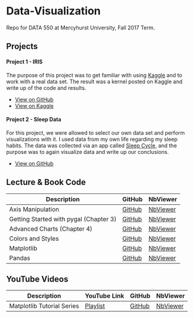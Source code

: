 # Data-Visualization
Repo for DATA 550 at Mercyhurst University, Fall 2017 Term.

## Projects

#### Project 1 - IRIS

The purpose of this project was to get familiar with using [Kaggle](http://www.kaggle.com/) and to work with a real data set. The result was a kernel posted on Kaggle and write up of the code and results.

* [View on GitHub](https://github.com/rer145/Data-Visualization/tree/master/project-1)
* [View on Kaggle](https://www.kaggle.com/rer145/iris-experiments/)

#### Project 2 - Sleep Data

For this project, we were allowed to select our own data set and perform visualizations with it. I used data from my own life regarding my sleep habits. The data was collected via an app called [Sleep Cycle](https://www.sleepcycle.com/), and the purpose was to again visualize data and write up our conclusions.

* [View on GitHub](https://github.com/rer145/Data-Visualization/tree/master/project-2)


## Lecture & Book Code

Description | GitHub | NbViewer
--- | --- | ---
Axis Manipulation | [GitHub](https://github.com/rer145/Data-Visualization/blob/master/lectures/axes.ipynb) | [NbViewer](nbviewer.jupyter.org/github/rer145/Data-Visualization/blob/master/lectures/axes.ipynb)
Getting Started with pygal (Chapter 3) | [GitHub](https://github.com/rer145/Data-Visualization/blob/master/lectures/chapter-3.ipynb) | [NbViewer](nbviewer.jupyter.org/github/rer145/Data-Visualization/blob/master/lectures/chapter-3.ipynb)
Advanced Charts (Chapter 4) | [GitHub](https://github.com/rer145/Data-Visualization/blob/master/lectures/chapter-4.ipynb) | [NbViewer](nbviewer.jupyter.org/github/rer145/Data-Visualization/blob/master/lectures/chapter-4.ipynb)
Colors and Styles | [GitHub](https://github.com/rer145/Data-Visualization/blob/master/lectures/colors-and-styles.ipynb) | [NbViewer](nbviewer.jupyter.org/github/rer145/Data-Visualization/blob/master/lectures/colors-and-styles.ipynb)
Matplotlib | [GitHub](https://github.com/rer145/Data-Visualization/blob/master/lectures/matplotlib.ipynb) | [NbViewer](nbviewer.jupyter.org/github/rer145/Data-Visualization/blob/master/lectures/matplotlib.ipynb)
Pandas | [GitHub](https://github.com/rer145/Data-Visualization/blob/master/lectures/pandas.ipynb) | [NbViewer](nbviewer.jupyter.org/github/rer145/Data-Visualization/blob/master/lectures/pandas.ipynb)



## YouTube Videos

Description | YouTube Link | GitHub | NbViewer
--- | --- | --- | ---
Matplotlib Tutorial Series | [Playlist](https://www.youtube.com/playlist?list=PLQVvvaa0QuDfefDfXb9Yf0la1fPDKluPF) | [GitHub](https://github.com/rer145/Data-Visualization/blob/master/youtube/matplotlib%20-%20sentdex%20YouTube%20Series.ipynb) | [NbViewer](http://nbviewer.jupyter.org/github/rer145/Data-Visualization/blob/master/youtube/matplotlib%20-%20sentdex%20YouTube%20Series.ipynb)
